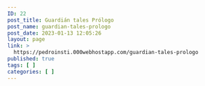 ```yaml
---
ID: 22
post_title: Guardián tales Prólogo
post_name: guardian-tales-prologo
post_date: 2023-01-13 12:05:26
layout: page
link: >
  https://pedroinsti.000webhostapp.com/guardian-tales-prologo
published: true
tags: [ ]
categories: [ ]
---
```

